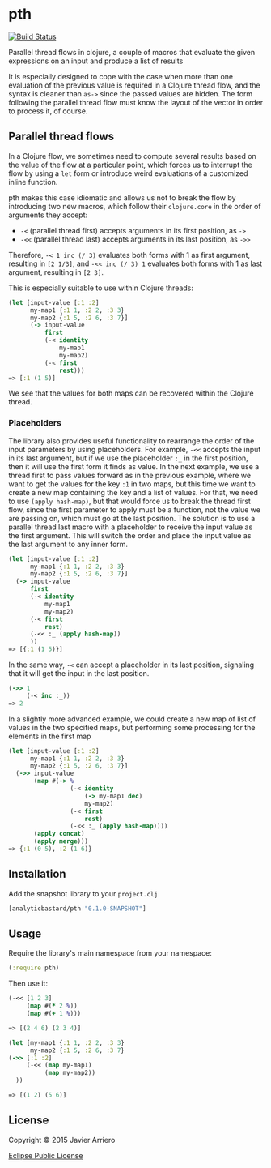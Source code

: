 # pth

[![Build Status](https://travis-ci.org/analyticbastard/pth.svg?branch=master)](https://travis-ci.org/analyticbastard/pth)

Parallel thread flows in clojure, a couple of macros that evaluate the given expressions on an input and produce a list of results

It is especially designed to cope with the case when more than one evaluation of the previous value is required in a Clojure thread flow,
and the syntax is cleaner than ``as->`` since the passed values are hidden. The form following the parallel thread flow must
know the layout of the vector in order to process it, of course.


## Parallel thread flows

In a Clojure flow, we sometimes need to compute several results based on the value of the flow at a particular point, which
forces us to interrupt the flow by using a ```let``` form or introduce weird evaluations of a customized inline function.

pth makes this case idiomatic and allows us not to break the flow by introducing two new macros, which follow their ```clojure.core```
in the order of arguments they accept:

* ```-<``` (parallel thread first) accepts arguments in its first position, as ```->```
* ```-<<``` (parallel thread last) accepts arguments in its last position, as ```->>```

Therefore, ```-< 1 inc (/ 3)``` evaluates both forms with 1 as first argument, resulting in ```[2 1/3]```, and ```-<< inc (/ 3) 1```
evaluates both forms with 1 as last argument, resulting in ```[2 3]```.

This is especially suitable to use within Clojure threads:

``` clojure
(let [input-value [:1 :2]
      my-map1 {:1 1, :2 2, :3 3}
      my-map2 {:1 5, :2 6, :3 7}]
      (-> input-value
          first
          (-< identity
              my-map1
              my-map2)
          (-< first
              rest)))
=> [:1 (1 5)]
```

We see that the values for both maps can be recovered within the Clojure thread.


### Placeholders

The library also provides useful functionality to rearrange the order of the input parameters by using placeholders.
For example, ```-<<``` accepts the input in its last argument, but if we use the placeholder ```:_``` in the first position,
then it will use the first form it finds as value. In the next example, we use a thread first to pass values forward as in
the previous example, where we want to get the values for the key ```:1``` in two maps, but this time we want to create a
new map containing the key and a list of values. For that, we need to use ```(apply hash-map)```, but that would force us to
break the thread first flow, since the first parameter to apply must be a function, not the value we are passing on, which
must go at the last position. The solution is to use a parallel thread last macro with a placeholder to receive the input
value as the first argument. This will switch the order and place the input value as the last argument to any inner form.

``` clojure
(let [input-value [:1 :2]
      my-map1 {:1 1, :2 2, :3 3}
      my-map2 {:1 5, :2 6, :3 7}]
  (-> input-value
      first
      (-< identity
          my-map1
          my-map2)
      (-< first
          rest)
      (-<< :_ (apply hash-map))
      ))
=> [{:1 (1 5)}]
```

In the same way, ```-<``` can accept a placeholder in its last position, signaling that it will get the input in the last position.

``` clojure
(->> 1
     (-< inc :_))
=> 2
```

In a slightly more advanced example, we could create a new map of list of values in the two specified maps,
but performing some processing for the elements in the first map

``` clojure
(let [input-value [:1 :2]
      my-map1 {:1 1, :2 2, :3 3}
      my-map2 {:1 5, :2 6, :3 7}]
  (->> input-value
       (map #(-> %
                 (-< identity
                     (-> my-map1 dec)
                     my-map2)
                 (-< first
                     rest)
                 (-<< :_ (apply hash-map))))
       (apply concat)
       (apply merge)))
=> {:1 (0 5), :2 (1 6)}
```

## Installation

Add the snapshot library to your ```project.clj```

```clojure
[analyticbastard/pth "0.1.0-SNAPSHOT"]
```

## Usage

Require the library's main namespace from your namespace:

```clojure
(:require pth)
```

Then use it:

```clojure
(-<< [1 2 3]
     (map #(* 2 %))
     (map #(+ 1 %)))

=> [(2 4 6) (2 3 4)]
```

```clojure
(let [my-map1 {:1 1, :2 2, :3 3}
      my-map2 {:1 5, :2 6, :3 7}
(->> [:1 :2]
     (-<< (map my-map1)
          (map my-map2))
  ))

=> [(1 2) (5 6)]
```



## License

Copyright © 2015 Javier Arriero

[Eclipse Public License](http://www.eclipse.org/legal/epl-v10.html)

